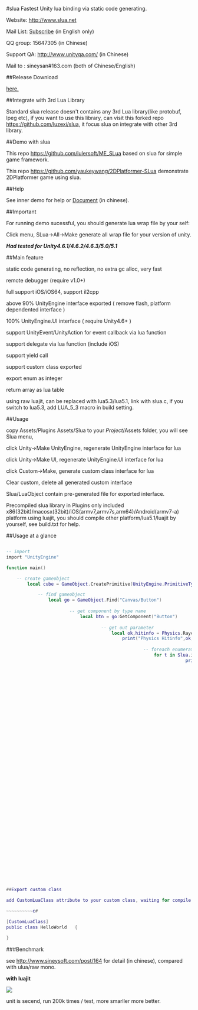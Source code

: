 #slua
Fastest Unity lua binding via static code generating.

Website: http://www.slua.net

Mail List: [Subscribe](http://www.freelists.org/list/slua) (in English only)

QQ group: 15647305 (in Chinese)

Support QA: http://www.unityqa.com/ (in Chinese)

Mail to : sineysan#163.com (both of Chinese/English)

##Release Download

[here.](https://github.com/pangweiwei/slua/releases/latest)

##Integrate with 3rd Lua Library

Standard slua release doesn't contains any 3rd Lua library(like protobuf, lpeg etc), if you want to use this library, can visit this forked repo https://github.com/luzexi/slua, it focus slua on integrate with other 3rd library.

##Demo with slua

This repo https://github.com/lulersoft/ME_SLua based on slua for simple game framework.

This repo https://github.com/yaukeywang/2DPlatformer-SLua demonstrate 2DPlatformer game using slua.

##Help

See inner demo for help or [Document](doc.md) (in chinese).

##Important

For running demo sucessful, you should generate lua wrap file by your self:

Click menu, SLua->All->Make  generate all wrap file for your version of unity.

***Had tested for Unity4.6.1/4.6.2/4.6.3/5.0/5.1***

##Main feature

static code generating, no reflection, no extra gc alloc, very fast

remote debugger (require v1.0+)

full support iOS/iOS64, support il2cpp

above 90% UnityEngine interface exported ( remove flash, platform dependented interface )

100% UnityEngine.UI interface ( require Unity4.6+ )

support UnityEvent/UnityAction for event callback via lua function

support delegate via lua function (include iOS)

support yield call

support custom class exported

export enum as integer

return array as lua table

using raw luajit, can be replaced with lua5.3/lua5.1, link with slua.c, if you switch to lua5.3, add LUA_5_3 macro in build setting.

##Usage

copy Assets/Plugins Assets/Slua to your $Project$/Assets folder, you will see Slua menu, 

click Unity->Make UnityEngine, regenerate UnityEngine interface for lua

click Unity->Make UI, regenerate UnityEngine.UI interface for lua

click Custom->Make, generate custom class interface for lua

Clear custom, delete all generated custom interface

Slua/LuaObject contain pre-generated file for exported interface.

Precompiled slua library in Plugins only included x86(32bit)/macosx(32bit)/iOS(armv7,armv7s,arm64)/Android(armv7-a) platform using luajit, you should compile other platform/lua5.1/luajit by yourself, see build.txt for help.


##Usage at a glance

~~~~~~~~~~lua

-- import
import "UnityEngine"

function main()

	-- create gameobject
		local cube = GameObject.CreatePrimitive(UnityEngine.PrimitiveType.Cube)

			-- find gameobject
				local go = GameObject.Find("Canvas/Button")
					
						-- get component by type name
							local btn = go:GetComponent("Button")
								
									-- get out parameter
										local ok,hitinfo = Physics.Raycast(Vector3(0,0,0),Vector3(0,0,1),Slua.out)
											print("Physics Hitinfo",ok,hitinfo)
												
													-- foreach enumeratable object
														for t in Slua.iter(Canvas.transform) do
																	print("foreach transorm",t)
																		end
																			
																				-- add event listener
																					btn.onClick:AddListener(function()
																							local go = GameObject.Find("Canvas/Text")
																									local label = go:GetComponent("Text")
																											label.text="hello world"
																												end)
																						
																							-- use vector3
																								local pos = Vector3(10,10,10)+Vector3(1,1,1)
																									cube.transform.position = pos
																										
																											-- use coroutine
																												local c=coroutine.create(function()
																														print "coroutine start"

																																Yield(WaitForSeconds(2))
																																		print "coroutine WaitForSeconds 2"

																																				local www = WWW("http://www.sineysoft.com")
																																						Yield(www)
																																								print(#Slua.ToString(www.bytes))
																																									end)
																													coroutine.resume(c)

																														-- add delegate
																															Deleg.daction = {"+=",self.actionD} --it's ok for iOS
																																
																																	-- remove delegate
																																		Deleg.daction = {"-=",self.actionD} --it's ok for iOS
																																			
																																				-- set delegate
																																					Deleg.daction = function() print("callback") end --it's ok for iOS
																																						
																																							-- remove all
																																								Deleg.daction = nil
																																								end

																																								~~~~~~~~~~

##Export custom class

add CustomLuaClass attribute to your custom class, waiting for compile completed, click "SLua->Custom->Make", you will get interface file for lua.

~~~~~~~~~~c#

[CustomLuaClass]
public class HelloWorld   {

}

~~~~~~~~~~

###Benchmark

see http://www.sineysoft.com/post/164 for detail (in chinese), compared with ulua/raw mono.

**with luajit**


![](benchmark.png)


unit is secend, run 200k times / test, more smarller more better.


